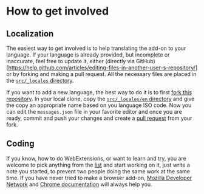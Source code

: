 # How to get involved

## Localization

The easiest way to get involved is to help translating the add-on to your language. If your language is already provided, but incomplete or inaccurate, feel free to update it, either (directly via GitHub)[https://help.github.com/articles/editing-files-in-another-user-s-repository/] or by forking and making a pull request. All the necessary files are placed in the [`src/_locales` directory](https://github.com/MikkCZ/rotate-and-zoom-image/tree/master/src/_locales).

If you want to add a new language, the best way to do it is to first [fork this repository](https://help.github.com/articles/fork-a-repo/). In your local clone, copy the [`src/_locales/en` directory](https://github.com/MikkCZ/rotate-and-zoom-image/tree/master/src/_locales/en) and give the copy an appropriate name based on you language ISO code. Now you can edit the `messages.json` file in your favorite editor and once you are ready, commit and push your changes and create a [pull request](https://help.github.com/articles/creating-a-pull-request-from-a-fork/) from your fork.

## Coding

If you know, how to do WebExtensions, or want to learn and try, you are welcome to pick anything from the [list](https://github.com/MikkCZ/rotate-and-zoom-image/issues) and start working on it, just write a note you started, to prevent two people doing the same work at the same time. If you have never tried to make a browser add-on, [Mozilla Developer Network](https://developer.mozilla.org/Add-ons/WebExtensions) and [Chrome documentation](https://developer.chrome.com/extensions) will always help you.

